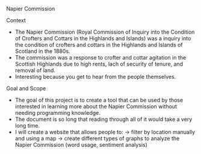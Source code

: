 Napier Commission

Context
- The Napier Commission (Royal Commission of Inquiry into the Condition of Crofters and Cottars in the Highlands and Islands) was a inquiry into the condition of crofters and cottars in the Highlands and Islands of Scotland in the 1880s. 
- The commission was a response to crofter and cottar agitation in the Scottish Highlands due to high rents, lach of security of tenure, and removal of land.
- Interesting because you get to hear from the people themselves.

Goal and Scope
- The goal of this project is to create a tool that can be used by those interested in learning more about the Napier Commission without needing programming knowledge.
- The document is so long that reading through all of it would take a very long time.
- I will create a website that allows people to:
    -> filter by location manually and using a map
    -> create different types of graphs to analyze the Napier Commission (word usage, sentiment analysis)